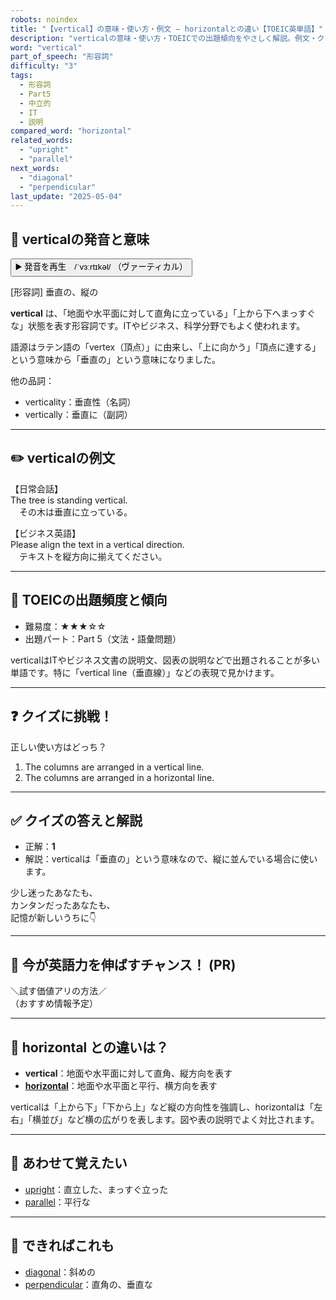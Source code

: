 ```yaml
---
robots: noindex
title: "【vertical】の意味・使い方・例文 ― horizontalとの違い【TOEIC英単語】"
description: "verticalの意味・使い方・TOEICでの出題傾向をやさしく解説。例文・クイズ付きでhorizontalとの違いもわかりやすく学べます。"
word: "vertical"
part_of_speech: "形容詞"
difficulty: "3"
tags:
  - 形容詞
  - Part5
  - 中立的
  - IT
  - 説明
compared_word: "horizontal"
related_words:
  - "upright"
  - "parallel"
next_words:
  - "diagonal"
  - "perpendicular"
last_update: "2025-05-04"
---
```


## 🔰 verticalの発音と意味

<button class="play-audio" onclick="playTTS('vertical')">
  <span class="play-audio-main">
    ▶️ 発音を再生　/ˈvɜːrtɪkəl/
  </span>
  <span class="play-audio-sub">
    （ヴァーティカル）
  </span>
</button>

[形容詞] 垂直の、縦の

**vertical** は、「地面や水平面に対して直角に立っている」「上から下へまっすぐな」状態を表す形容詞です。ITやビジネス、科学分野でもよく使われます。

語源はラテン語の「vertex（頂点）」に由来し、「上に向かう」「頂点に達する」という意味から「垂直の」という意味になりました。

他の品詞：  
- verticality：垂直性（名詞）
- vertically：垂直に（副詞）

---

## ✏️ verticalの例文

【日常会話】  
The tree is standing vertical.  
　その木は垂直に立っている。

【ビジネス英語】  
Please align the text in a vertical direction.  
　テキストを縦方向に揃えてください。

---

## 🎯 TOEICの出題頻度と傾向

- 難易度：★★★☆☆
- 出題パート：Part 5（文法・語彙問題）

verticalはITやビジネス文書の説明文、図表の説明などで出題されることが多い単語です。特に「vertical line（垂直線）」などの表現で見かけます。

---

## ❓ クイズに挑戦！

正しい使い方はどっち？

1. The columns are arranged in a vertical line.  
2. The columns are arranged in a horizontal line.

---

## ✅ クイズの答えと解説

- 正解：**1**
- 解説：verticalは「垂直の」という意味なので、縦に並んでいる場合に使います。

少し迷ったあなたも、  
カンタンだったあなたも、  
記憶が新しいうちに👇️

---

## 🚀 今が英語力を伸ばすチャンス！ (PR)

<div class="info-center">
＼試す価値アリの方法／<br>  
（おすすめ情報予定）
</div>

---

## 🤔  horizontal との違いは？

- **vertical**：地面や水平面に対して直角、縦方向を表す
- **[horizontal](/horizontal)**：地面や水平面と平行、横方向を表す

verticalは「上から下」「下から上」など縦の方向性を強調し、horizontalは「左右」「横並び」など横の広がりを表します。図や表の説明でよく対比されます。

---

## 🧩 あわせて覚えたい

- [upright](/upright)：直立した、まっすぐ立った
- [parallel](/parallel)：平行な

---

## 📖 できればこれも

- [diagonal](/diagonal)：斜めの
- [perpendicular](/perpendicular)：直角の、垂直な

<!-- cvid: aid45_bid19 -->
